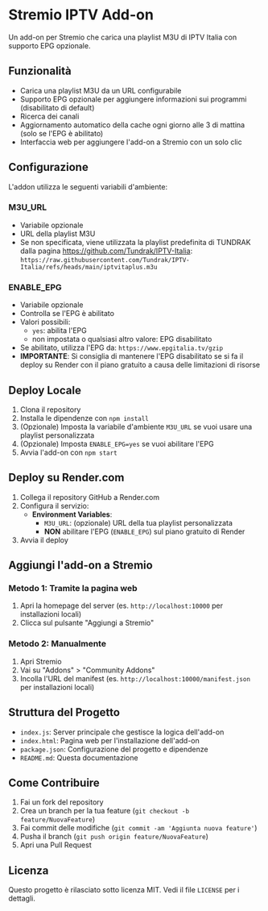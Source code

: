 # Stremio IPTV Add-on

Un add-on per Stremio che carica una playlist M3U di IPTV Italia con supporto EPG opzionale.

## Funzionalità
- Carica una playlist M3U da un URL configurabile
- Supporto EPG opzionale per aggiungere informazioni sui programmi (disabilitato di default)
- Ricerca dei canali
- Aggiornamento automatico della cache ogni giorno alle 3 di mattina (solo se l'EPG è abilitato)
- Interfaccia web per aggiungere l'add-on a Stremio con un solo clic

## Configurazione
L'addon utilizza le seguenti variabili d'ambiente:

### M3U_URL
- Variabile opzionale
- URL della playlist M3U
- Se non specificata, viene utilizzata la playlist predefinita di TUNDRAK dalla pagina https://github.com/Tundrak/IPTV-Italia: `https://raw.githubusercontent.com/Tundrak/IPTV-Italia/refs/heads/main/iptvitaplus.m3u`

### ENABLE_EPG
- Variabile opzionale
- Controlla se l'EPG è abilitato
- Valori possibili:
  - `yes`: abilita l'EPG
  - non impostata o qualsiasi altro valore: EPG disabilitato
- Se abilitato, utilizza l'EPG da: `https://www.epgitalia.tv/gzip`
- **IMPORTANTE**: Si consiglia di mantenere l'EPG disabilitato se si fa il deploy su Render con il piano gratuito a causa delle limitazioni di risorse

## Deploy Locale
1. Clona il repository
2. Installa le dipendenze con `npm install`
3. (Opzionale) Imposta la variabile d'ambiente `M3U_URL` se vuoi usare una playlist personalizzata
4. (Opzionale) Imposta `ENABLE_EPG=yes` se vuoi abilitare l'EPG
5. Avvia l'add-on con `npm start`

## Deploy su Render.com
1. Collega il repository GitHub a Render.com
2. Configura il servizio:
   - **Environment Variables**:
     - `M3U_URL`: (opzionale) URL della tua playlist personalizzata
     - **NON** abilitare l'EPG (`ENABLE_EPG`) sul piano gratuito di Render
3. Avvia il deploy

## Aggiungi l'add-on a Stremio

### Metodo 1: Tramite la pagina web
1. Apri la homepage del server (es. `http://localhost:10000` per installazioni locali)
2. Clicca sul pulsante "Aggiungi a Stremio"

### Metodo 2: Manualmente
1. Apri Stremio
2. Vai su "Addons" > "Community Addons"
3. Incolla l'URL del manifest (es. `http://localhost:10000/manifest.json` per installazioni locali)

## Struttura del Progetto
- `index.js`: Server principale che gestisce la logica dell'add-on
- `index.html`: Pagina web per l'installazione dell'add-on
- `package.json`: Configurazione del progetto e dipendenze
- `README.md`: Questa documentazione

## Come Contribuire
1. Fai un fork del repository
2. Crea un branch per la tua feature (`git checkout -b feature/NuovaFeature`)
3. Fai commit delle modifiche (`git commit -am 'Aggiunta nuova feature'`)
4. Pusha il branch (`git push origin feature/NuovaFeature`)
5. Apri una Pull Request

## Licenza
Questo progetto è rilasciato sotto licenza MIT. Vedi il file `LICENSE` per i dettagli.
